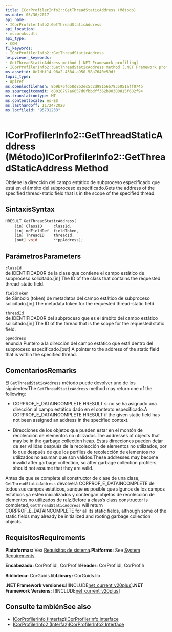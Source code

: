 ```yaml
---
title: ICorProfilerInfo2::GetThreadStaticAddress (Método)
ms.date: 03/30/2017
api_name:
- ICorProfilerInfo2.GetThreadStaticAddress
api_location:
- mscorwks.dll
api_type:
- COM
f1_keywords:
- ICorProfilerInfo2::GetThreadStaticAddress
helpviewer_keywords:
- GetThreadStaticAddress method [.NET Framework profiling]
- ICorProfilerInfo2::GetThreadStaticAddress method [.NET Framework profiling]
ms.assetid: 8e7dbf14-98a2-4384-a950-58a7640e59df
topic_type:
- apiref
ms.openlocfilehash: 8b9b76fd58d8b3ec5c2d98156b7935051aff074b
ms.sourcegitcommit: d8020797a6657d0fbbdff362b80300815f682f94
ms.translationtype: MT
ms.contentlocale: es-ES
ms.lasthandoff: 11/24/2020
ms.locfileid: "95731233"
---
```

# <a name="icorprofilerinfo2getthreadstaticaddress-method"></a><span data-ttu-id="674a1-102">ICorProfilerInfo2::GetThreadStaticAddress (Método)</span><span class="sxs-lookup"><span data-stu-id="674a1-102">ICorProfilerInfo2::GetThreadStaticAddress Method</span></span>

<span data-ttu-id="674a1-103">Obtiene la dirección del campo estático de subproceso especificado que está en el ámbito del subproceso especificado.</span><span class="sxs-lookup"><span data-stu-id="674a1-103">Gets the address of the specified thread-static field that is in the scope of the specified thread.</span></span>  
  
## <a name="syntax"></a><span data-ttu-id="674a1-104">Sintaxis</span><span class="sxs-lookup"><span data-stu-id="674a1-104">Syntax</span></span>  
  
```cpp  
HRESULT GetThreadStaticAddress(  
    [in] ClassID     classId,  
    [in] mdFieldDef  fieldToken,  
    [in] ThreadID    threadId,  
    [out] void       **ppAddress);  
```  
  
## <a name="parameters"></a><span data-ttu-id="674a1-105">Parámetros</span><span class="sxs-lookup"><span data-stu-id="674a1-105">Parameters</span></span>  

 `classId`  
 <span data-ttu-id="674a1-106">de IDENTIFICADOR de la clase que contiene el campo estático de subproceso solicitado.</span><span class="sxs-lookup"><span data-stu-id="674a1-106">[in] The ID of the class that contains the requested thread-static field.</span></span>  
  
 `fieldToken`  
 <span data-ttu-id="674a1-107">de Símbolo (token) de metadatos del campo estático de subproceso solicitado.</span><span class="sxs-lookup"><span data-stu-id="674a1-107">[in] The metadata token for the requested thread-static field.</span></span>  
  
 `threadId`  
 <span data-ttu-id="674a1-108">de IDENTIFICADOR del subproceso que es el ámbito del campo estático solicitado.</span><span class="sxs-lookup"><span data-stu-id="674a1-108">[in] The ID of the thread that is the scope for the requested static field.</span></span>  
  
 `ppAddress`  
 <span data-ttu-id="674a1-109">enuncia Puntero a la dirección del campo estático que está dentro del subproceso especificado.</span><span class="sxs-lookup"><span data-stu-id="674a1-109">[out] A pointer to the address of the static field that is within the specified thread.</span></span>  
  
## <a name="remarks"></a><span data-ttu-id="674a1-110">Comentarios</span><span class="sxs-lookup"><span data-stu-id="674a1-110">Remarks</span></span>  

 <span data-ttu-id="674a1-111">El `GetThreadStaticAddress` método puede devolver uno de los siguientes:</span><span class="sxs-lookup"><span data-stu-id="674a1-111">The `GetThreadStaticAddress` method may return one of the following:</span></span>  
  
- <span data-ttu-id="674a1-112">CORPROF_E_DATAINCOMPLETE HRESULT si no se ha asignado una dirección al campo estático dado en el contexto especificado.</span><span class="sxs-lookup"><span data-stu-id="674a1-112">A CORPROF_E_DATAINCOMPLETE HRESULT if the given static field has not been assigned an address in the specified context.</span></span>  
  
- <span data-ttu-id="674a1-113">Direcciones de los objetos que pueden estar en el montón de recolección de elementos no utilizados.</span><span class="sxs-lookup"><span data-stu-id="674a1-113">The addresses of objects that may be in the garbage collection heap.</span></span> <span data-ttu-id="674a1-114">Estas direcciones pueden dejar de ser válidas después de la recolección de elementos no utilizados, por lo que después de que los perfiles de recolección de elementos no utilizados no asuman que son válidos.</span><span class="sxs-lookup"><span data-stu-id="674a1-114">These addresses may become invalid after garbage collection, so after garbage collection profilers should not assume that they are valid.</span></span>  
  
 <span data-ttu-id="674a1-115">Antes de que se complete el constructor de clase de una clase, `GetThreadStaticAddress` devolverá CORPROF_E_DATAINCOMPLETE de todos sus campos estáticos, aunque es posible que algunos de los campos estáticos ya estén inicializados y contengan objetos de recolección de elementos no utilizados de raíz.</span><span class="sxs-lookup"><span data-stu-id="674a1-115">Before a class’s class constructor is completed, `GetThreadStaticAddress` will return CORPROF_E_DATAINCOMPLETE for all its static fields, although some of the static fields may already be initialized and rooting garbage collection objects.</span></span>  
  
## <a name="requirements"></a><span data-ttu-id="674a1-116">Requisitos</span><span class="sxs-lookup"><span data-stu-id="674a1-116">Requirements</span></span>  

 <span data-ttu-id="674a1-117">**Plataformas:** Vea [Requisitos de sistema](../../get-started/system-requirements.md).</span><span class="sxs-lookup"><span data-stu-id="674a1-117">**Platforms:** See [System Requirements](../../get-started/system-requirements.md).</span></span>  
  
 <span data-ttu-id="674a1-118">**Encabezado:** CorProf.idl, CorProf.h</span><span class="sxs-lookup"><span data-stu-id="674a1-118">**Header:** CorProf.idl, CorProf.h</span></span>  
  
 <span data-ttu-id="674a1-119">**Biblioteca:** CorGuids.lib</span><span class="sxs-lookup"><span data-stu-id="674a1-119">**Library:** CorGuids.lib</span></span>  
  
 <span data-ttu-id="674a1-120">**.NET Framework versiones:**[!INCLUDE[net_current_v20plus](../../../../includes/net-current-v20plus-md.md)]</span><span class="sxs-lookup"><span data-stu-id="674a1-120">**.NET Framework Versions:** [!INCLUDE[net_current_v20plus](../../../../includes/net-current-v20plus-md.md)]</span></span>  
  
## <a name="see-also"></a><span data-ttu-id="674a1-121">Consulte también</span><span class="sxs-lookup"><span data-stu-id="674a1-121">See also</span></span>

- [<span data-ttu-id="674a1-122">ICorProfilerInfo (Interfaz)</span><span class="sxs-lookup"><span data-stu-id="674a1-122">ICorProfilerInfo Interface</span></span>](icorprofilerinfo-interface.md)
- [<span data-ttu-id="674a1-123">ICorProfilerInfo2 (Interfaz)</span><span class="sxs-lookup"><span data-stu-id="674a1-123">ICorProfilerInfo2 Interface</span></span>](icorprofilerinfo2-interface.md)
